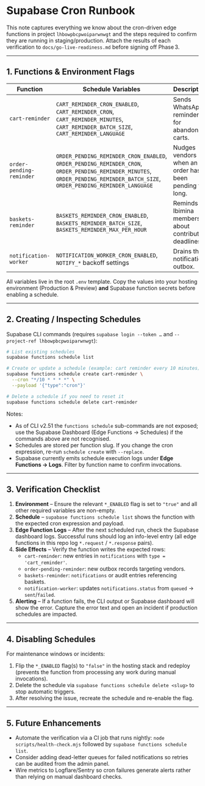 # Supabase Cron Runbook

This note captures everything we know about the cron-driven edge functions in
project `lhbowpbcpwoiparwnwgt` and the steps required to confirm they are
running in staging/production. Attach the results of each verification to
`docs/go-live-readiness.md` before signing off Phase 3.

---

## 1. Functions & Environment Flags

| Function | Schedule Variables | Description |
| --- | --- | --- |
| `cart-reminder` | `CART_REMINDER_CRON_ENABLED`, `CART_REMINDER_CRON`, `CART_REMINDER_MINUTES`, `CART_REMINDER_BATCH_SIZE`, `CART_REMINDER_LANGUAGE` | Sends WhatsApp reminders for abandoned carts. |
| `order-pending-reminder` | `ORDER_PENDING_REMINDER_CRON_ENABLED`, `ORDER_PENDING_REMINDER_CRON`, `ORDER_PENDING_REMINDER_MINUTES`, `ORDER_PENDING_REMINDER_BATCH_SIZE`, `ORDER_PENDING_REMINDER_LANGUAGE` | Nudges vendors when an order has been pending too long. |
| `baskets-reminder` | `BASKETS_REMINDER_CRON_ENABLED`, `BASKETS_REMINDER_BATCH_SIZE`, `BASKETS_REMINDER_MAX_PER_HOUR` | Reminds Ibimina members about contribution deadlines. |
| `notification-worker` | `NOTIFICATION_WORKER_CRON_ENABLED`, `NOTIFY_*` backoff settings | Drains the notification outbox. |

All variables live in the root `.env` template. Copy the values into your hosting environment
(Production & Preview) **and** Supabase function secrets before enabling a
schedule.

---

## 2. Creating / Inspecting Schedules

Supabase CLI commands (requires `supabase login --token …` and `--project-ref lhbowpbcpwoiparwnwgt`):

```bash
# List existing schedules
supabase functions schedule list

# Create or update a schedule (example: cart reminder every 10 minutes)
supabase functions schedule create cart-reminder \
  --cron "*/10 * * * *" \
  --payload '{"type":"cron"}'

# Delete a schedule if you need to reset it
supabase functions schedule delete cart-reminder
```

Notes:

- As of CLI v2.51 the `functions schedule` sub-commands are not exposed; use the
  Supabase Dashboard (Edge Functions → Schedules) if the commands above are not recognised.
- Schedules are stored per function slug. If you change the cron expression,
  re-run `schedule create` with `--replace`.
- Supabase currently emits schedule execution logs under **Edge Functions → Logs**.
  Filter by function name to confirm invocations.

---

## 3. Verification Checklist

1. **Environment** – Ensure the relevant `*_ENABLED` flag is set to `"true"`
   and all other required variables are non-empty.
2. **Schedule** – `supabase functions schedule list` shows the function with
   the expected cron expression and payload.
3. **Edge Function Logs** – After the next scheduled run, check the Supabase
   dashboard logs. Successful runs should log an info-level entry (all edge
   functions in this repo log `*.request` / `*.response` pairs).
4. **Side Effects** – Verify the function writes the expected rows:
   - `cart-reminder`: new entries in `notifications` with `type = 'cart_reminder'`.
   - `order-pending-reminder`: new outbox records targeting vendors.
   - `baskets-reminder`: `notifications` or audit entries referencing baskets.
   - `notification-worker`: updates `notifications.status` from `queued` → `sent`/`failed`.
5. **Alerting** – If a function fails, the CLI output or Supabase dashboard will
   show the error. Capture the error text and open an incident if production
   schedules are impacted.

---

## 4. Disabling Schedules

For maintenance windows or incidents:

1. Flip the `*_ENABLED` flag(s) to `"false"` in the hosting stack and redeploy (prevents
   the function from processing any work during manual invocations).
2. Delete the schedule via `supabase functions schedule delete <slug>` to stop
   automatic triggers.
3. After resolving the issue, recreate the schedule and re-enable the flag.

---

## 5. Future Enhancements

- Automate the verification via a CI job that runs nightly:
  `node scripts/health-check.mjs` followed by `supabase functions schedule list`.
- Consider adding dead-letter queues for failed notifications so retries can be
  audited from the admin panel.
- Wire metrics to Logflare/Sentry so cron failures generate alerts rather than
  relying on manual dashboard checks.
